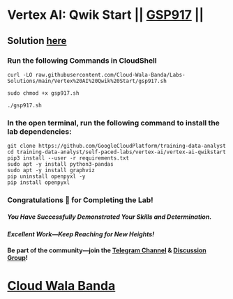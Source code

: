 # Vertex AI: Qwik Start || [GSP917](https://www.cloudskillsboost.google/focuses/18940?parent=catalog) ||

## Solution [here](https://youtu.be/IKcmDGxp9k0)

### Run the following Commands in CloudShell

```
curl -LO raw.githubusercontent.com/Cloud-Wala-Banda/Labs-Solutions/main/Vertex%20AI%20Qwik%20Start/gsp917.sh

sudo chmod +x gsp917.sh

./gsp917.sh
```
### In the open terminal, run the following command to install the lab dependencies:

```
git clone https://github.com/GoogleCloudPlatform/training-data-analyst
cd training-data-analyst/self-paced-labs/vertex-ai/vertex-ai-qwikstart
pip3 install --user -r requirements.txt
sudo apt -y install python3-pandas
sudo apt -y install graphviz
pip uninstall openpyxl -y
pip install openpyxl
```

### Congratulations 🎉 for Completing the Lab!  

##### *You Have Successfully Demonstrated Your Skills and Determination.*  

#### *Excellent Work—Keep Reaching for New Heights!*  

#### Be part of the community—join the [Telegram Channel](https://t.me/cloudwalabanda) & [Discussion Group](https://t.me/cloudwalabandachats)!  

# [Cloud Wala Banda](https://www.youtube.com/@cloudwalabanda)

